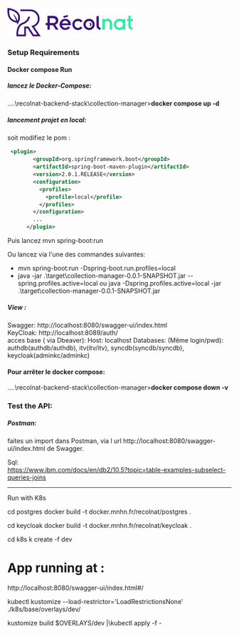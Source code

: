 ![logo Recolnat](./src/test/resources/images/logo.png)  

### Setup Requirements  
   
####  Docker compose Run    
##### lancez le Docker-Compose:   
..\..\recolnat-backend-stack\collection-manager>**docker compose up -d**   

##### lancement projet en local:
soit modifiez le pom :   

```xml
 <plugin>  
        <groupId>org.springframework.boot</groupId>   
        <artifactId>spring-boot-maven-plugin</artifactId>  
        <version>2.0.1.RELEASE</version>  
        <configuration>  
          <profiles>  
            <profile>local</profile>   
          </profiles>  
        </configuration>  
        ...   
      </plugin>
```
    
Puis lancez mvn spring-boot:run   
   
Ou lancez via l'une des commandes suivantes:   

 - mvn spring-boot:run -Dspring-boot.run.profiles=local   
 - java -jar .\target\collection-manager-0.0.1-SNAPSHOT.jar  --spring.profiles.active=local  ou   java -Dspring.profiles.active=local -jar  .\target\collection-manager-0.0.1-SNAPSHOT.jar    

##### View :   
Swagger: http://localhost:8080/swagger-ui/index.html  
KeyCloak: http://localhost:8089/auth/    
acces base ( via Dbeaver): Host: localhost  Databases: (Même login/pwd):   authdb(authdb/authdb), itv(itv/itv), syncdb(syncdb/syncdb), keycloak(adminkc/adminkc)   

#### Pour arrêter le docker compose:  
..\..\recolnat-backend-stack\collection-manager>**docker compose down -v**

### Test the API:
##### Postman:
faites un import dans Postman, via l url http://localhost:8080/swagger-ui/index.html de Swagger.

Sql:  
https://www.ibm.com/docs/en/db2/10.5?topic=table-examples-subselect-queries-joins


----
Run with K8s

cd postgres
docker build -t docker.mnhn.fr/recolnat/postgres .

cd keycloak
docker build -t docker.mnhn.fr/recolnat/keycloak .

cd k8s
k create -f dev

# App running at : 
http://localhost:8080/swagger-ui/index.html#/

kubectl kustomize  --load-restrictor='LoadRestrictionsNone'  ./k8s/base/overlays/dev/

kustomize build $OVERLAYS/dev |\kubectl apply -f -


